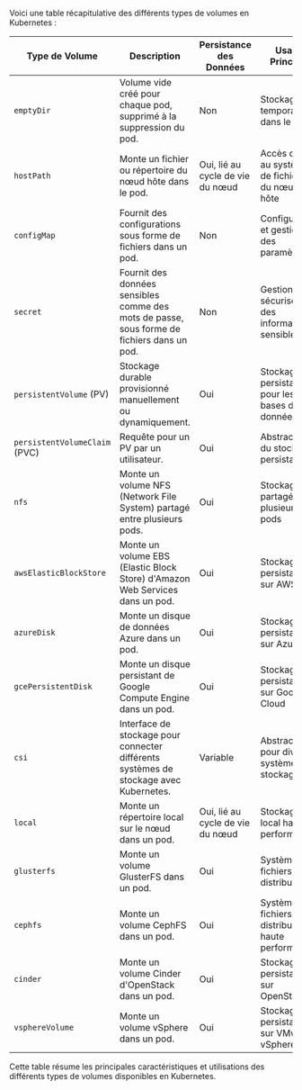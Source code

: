 Voici une table récapitulative des différents types de volumes en Kubernetes :

| Type de Volume       | Description                                                                                              | Persistance des Données  | Usage Principal                                   |
|----------------------|----------------------------------------------------------------------------------------------------------|--------------------------|---------------------------------------------------|
| `emptyDir`           | Volume vide créé pour chaque pod, supprimé à la suppression du pod.                                      | Non                       | Stockage temporaire dans le pod                   |
| `hostPath`           | Monte un fichier ou répertoire du nœud hôte dans le pod.                                                | Oui, lié au cycle de vie du nœud | Accès direct au système de fichiers du nœud hôte  |
| `configMap`          | Fournit des configurations sous forme de fichiers dans un pod.                                          | Non                       | Configuration et gestion des paramètres           |
| `secret`             | Fournit des données sensibles comme des mots de passe, sous forme de fichiers dans un pod.              | Non                       | Gestion sécurisée des informations sensibles      |
| `persistentVolume` (PV) | Stockage durable provisionné manuellement ou dynamiquement.                                            | Oui                       | Stockage persistant pour les bases de données, etc.|
| `persistentVolumeClaim` (PVC) | Requête pour un PV par un utilisateur.                                                         | Oui                       | Abstraction du stockage persistant                |
| `nfs`                | Monte un volume NFS (Network File System) partagé entre plusieurs pods.                                 | Oui                       | Stockage partagé entre plusieurs pods             |
| `awsElasticBlockStore` | Monte un volume EBS (Elastic Block Store) d'Amazon Web Services dans un pod.                           | Oui                       | Stockage persistant sur AWS                       |
| `azureDisk`          | Monte un disque de données Azure dans un pod.                                                           | Oui                       | Stockage persistant sur Azure                     |
| `gcePersistentDisk`  | Monte un disque persistant de Google Compute Engine dans un pod.                                        | Oui                       | Stockage persistant sur Google Cloud              |
| `csi`                | Interface de stockage pour connecter différents systèmes de stockage avec Kubernetes.                   | Variable                  | Abstraction pour divers systèmes de stockage      |
| `local`              | Monte un répertoire local sur le nœud dans un pod.                                                      | Oui, lié au cycle de vie du nœud | Stockage local haute performance                  |
| `glusterfs`          | Monte un volume GlusterFS dans un pod.                                                                  | Oui                       | Système de fichiers distribué                     |
| `cephfs`             | Monte un volume CephFS dans un pod.                                                                     | Oui                       | Système de fichiers distribué haute performance   |
| `cinder`             | Monte un volume Cinder d'OpenStack dans un pod.                                                         | Oui                       | Stockage persistant sur OpenStack                 |
| `vsphereVolume`      | Monte un volume vSphere dans un pod.                                                                    | Oui                       | Stockage persistant sur VMware vSphere            |

Cette table résume les principales caractéristiques et utilisations des différents types de volumes disponibles en Kubernetes.
